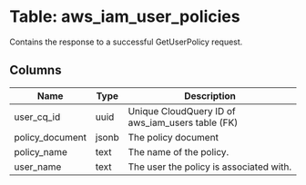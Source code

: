 
# Table: aws_iam_user_policies
Contains the response to a successful GetUserPolicy request.
## Columns
| Name        | Type           | Description  |
| ------------- | ------------- | -----  |
|user_cq_id|uuid|Unique CloudQuery ID of aws_iam_users table (FK)|
|policy_document|jsonb|The policy document|
|policy_name|text|The name of the policy.|
|user_name|text|The user the policy is associated with.|
